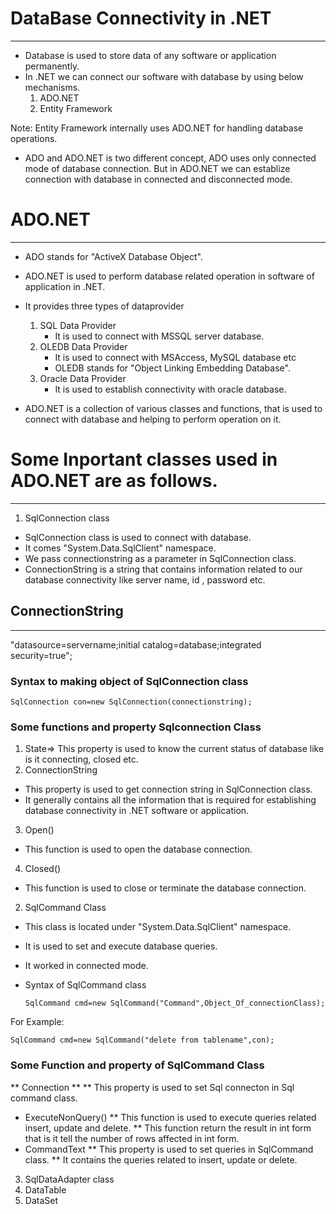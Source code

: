 # DataBase Connectivity in .NET
---------------------------------
* Database is used to store data of any software or application permanently.
* In .NET we can connect our software with database by using below mechanisms.
  1. ADO.NET
  2. Entity Framework

Note: Entity Framework internally uses ADO.NET for handling database operations.

* ADO and ADO.NET is two different concept, ADO uses only connected mode of database connection. But in ADO.NET we can establize connection with database in connected and disconnected mode.

# ADO.NET
----------
* ADO stands for "ActiveX Database Object".
* ADO.NET is used to perform database related operation in software of application in .NET.
* It provides three types of dataprovider
  1. SQL Data Provider
     * It is used to connect with MSSQL server database.
  2. OLEDB Data Provider
     * It is used to connect with MSAccess, MySQL database etc
     * OLEDB stands for "Object Linking Embedding Database".
  3. Oracle Data Provider
     * It is used to establish connectivity with oracle database.

* ADO.NET is a collection of various classes and functions, that is used to connect with database and helping to perform operation on it.

# Some Inportant classes used in ADO.NET are as follows.
------------------------------------------------------------
1. SqlConnection class
  * SqlConnection class is used to connect with database.
  * It comes "System.Data.SqlClient" namespace.
  * We pass connectionstring as a parameter in SqlConnection class.
  * ConnectionString is a string that contains information related to our database connectivity like server name, id , password etc.

## ConnectionString
---------------------
"datasource=servername;initial catalog=database;integrated security=true";

### Syntax to making object of SqlConnection class

    SqlConnection con=new SqlConnection(connectionstring);

### Some functions and property Sqlconnection Class
1. State=> This property is used to know the current status of database like is it connecting, closed etc.
2. ConnectionString
 * This property is used to get connection string in SqlConnection class.
 * It generally contains all the information that is required for establishing database connectivity in .NET software or application.

3. Open()
  * This function is used to open the database connection.

4. Closed()
  * This function is used to close or terminate the database connection.
 
2. SqlCommand Class
* This class is located under "System.Data.SqlClient" namespace.
* It is used to set and execute database queries.
* It worked in connected mode.
* Syntax of SqlCommand class

      SqlCommand cmd=new SqlCommand("Command",Object_Of_connectionClass);

For Example: 

    SqlCommand cmd=new SqlCommand("delete from tablename",con);

### Some Function and property of SqlCommand Class
** Connection **
  ** This property is used to set Sql connecton in Sql command class.
* ExecuteNonQuery()
    ** This function is used to execute queries  related insert, update and delete.
    ** This function return the result in int form that is it tell the number of rows affected in int form.
* CommandText
    ** This property is used to set queries in SqlCommand class.
    ** It contains the queries related  to insert, update or delete.



3. SqlDataAdapter class
4. DataTable
5. DataSet









